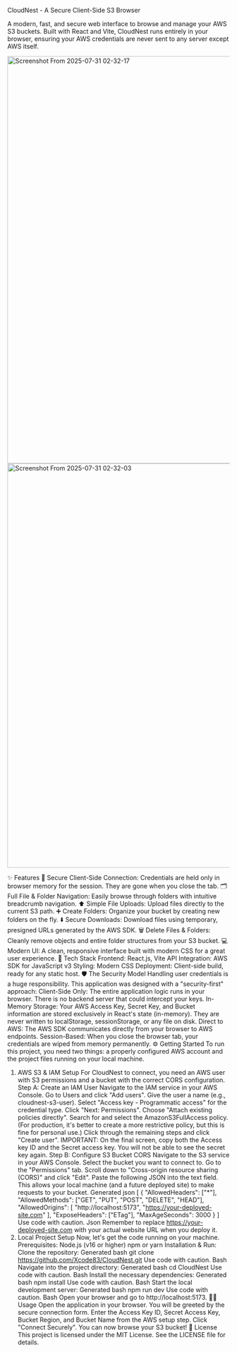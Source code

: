 CloudNest - A Secure Client-Side S3 Browser

A modern, fast, and secure web interface to browse and manage your AWS S3 buckets. Built with React and Vite, CloudNest runs entirely in your browser, ensuring your AWS credentials are never sent to any server except AWS itself.


<img width="1920" height="924" alt="Screenshot From 2025-07-31 02-32-17" src="https://github.com/user-attachments/assets/7d9a48d9-2633-4b40-9f0c-762769c709e0" />


<img width="1920" height="917" alt="Screenshot From 2025-07-31 02-32-03" src="https://github.com/user-attachments/assets/3a6cd185-17ce-4e3a-922a-206ac00f0078" />

✨ Features
🔐 Secure Client-Side Connection: Credentials are held only in browser memory for the session. They are gone when you close the tab.
🗂️ Full File & Folder Navigation: Easily browse through folders with intuitive breadcrumb navigation.
⬆️ Simple File Uploads: Upload files directly to the current S3 path.
➕ Create Folders: Organize your bucket by creating new folders on the fly.
⬇️ Secure Downloads: Download files using temporary, presigned URLs generated by the AWS SDK.
🗑️ Delete Files & Folders: Cleanly remove objects and entire folder structures from your S3 bucket.
💻 Modern UI: A clean, responsive interface built with modern CSS for a great user experience.
🚀 Tech Stack
Frontend: React.js, Vite
API Integration: AWS SDK for JavaScript v3
Styling: Modern CSS
Deployment: Client-side build, ready for any static host.
🛡️ The Security Model
Handling user credentials is a huge responsibility. This application was designed with a "security-first" approach:
Client-Side Only: The entire application logic runs in your browser. There is no backend server that could intercept your keys.
In-Memory Storage: Your AWS Access Key, Secret Key, and Bucket information are stored exclusively in React's state (in-memory). They are never written to localStorage, sessionStorage, or any file on disk.
Direct to AWS: The AWS SDK communicates directly from your browser to AWS endpoints.
Session-Based: When you close the browser tab, your credentials are wiped from memory permanently.
⚙️ Getting Started
To run this project, you need two things: a properly configured AWS account and the project files running on your local machine.
1. AWS S3 & IAM Setup
For CloudNest to connect, you need an AWS user with S3 permissions and a bucket with the correct CORS configuration.
Step A: Create an IAM User
Navigate to the IAM service in your AWS Console.
Go to Users and click "Add users".
Give the user a name (e.g., cloudnest-s3-user).
Select "Access key - Programmatic access" for the credential type.
Click "Next: Permissions".
Choose "Attach existing policies directly".
Search for and select the AmazonS3FullAccess policy. (For production, it's better to create a more restrictive policy, but this is fine for personal use.)
Click through the remaining steps and click "Create user".
IMPORTANT: On the final screen, copy both the Access key ID and the Secret access key. You will not be able to see the secret key again.
Step B: Configure S3 Bucket CORS
Navigate to the S3 service in your AWS Console.
Select the bucket you want to connect to.
Go to the "Permissions" tab.
Scroll down to "Cross-origin resource sharing (CORS)" and click "Edit".
Paste the following JSON into the text field. This allows your local machine (and a future deployed site) to make requests to your bucket.
Generated json
[
  {
    "AllowedHeaders": ["*"],
    "AllowedMethods": ["GET", "PUT", "POST", "DELETE", "HEAD"],
    "AllowedOrigins": [
        "http://localhost:5173",
        "https://your-deployed-site.com"
    ],
    "ExposeHeaders": ["ETag"],
    "MaxAgeSeconds": 3000
  }
]
Use code with caution.
Json
Remember to replace https://your-deployed-site.com with your actual website URL when you deploy it.
2. Local Project Setup
Now, let's get the code running on your machine.
Prerequisites:
Node.js (v16 or higher)
npm or yarn
Installation & Run:
Clone the repository:
Generated bash
git clone https://github.com/Xcode83/CloudNest.git
Use code with caution.
Bash
Navigate into the project directory:
Generated bash
cd CloudNest
Use code with caution.
Bash
Install the necessary dependencies:
Generated bash
npm install
Use code with caution.
Bash
Start the local development server:
Generated bash
npm run dev
Use code with caution.
Bash
Open your browser and go to http://localhost:5173.
🧑‍💻 Usage
Open the application in your browser.
You will be greeted by the secure connection form.
Enter the Access Key ID, Secret Access Key, Bucket Region, and Bucket Name from the AWS setup step.
Click "Connect Securely".
You can now browse your S3 bucket!
📜 License
This project is licensed under the MIT License. See the LICENSE file for details.
